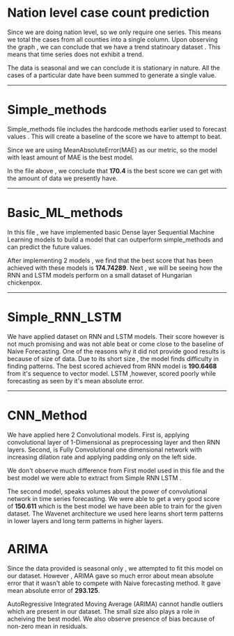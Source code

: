 # Nation level case count prediction
Since we are doing nation level, so we only require one series. This means we total the cases from all counties into a single column. Upon observing the graph , we can conclude that we have a trend statinoary dataset . This means that time series does not exhibit a trend. 

The data is seasonal and we can conclude it is stationary in nature.
All the cases of a particular date have been summed to generate a single value.

---

# Simple_methods

Simple_methods file includes the hardcode methods earlier used to forecast values . This will create a baseline of the score we have to attempt to beat. 

Since we are using MeanAbsoluteError(MAE) as our metric, so the model with least amount of MAE is the best model.

In the file above , we conclude that **170.4** is the best score we can get with the amount of data we presently have.

---

# Basic_ML_methods

In this file , we have implemented basic Dense layer Sequential Machine Learning models to build a model that can outperform simple_methods and can predict the future values. 

After implementing 2 models , we find that the best score that has been achieved with these models is **174.74289**. Next , we will be seeing how the RNN and LSTM models perform on a small dataset of Hungarian chickenpox.

---

# Simple_RNN_LSTM

We have applied dataset on RNN and LSTM models. Their score however is not much promising and was not able beat or come close to the baseline of Naive Forecasting. One of the reasons why it did not provide good results is because of size of data. Due to its short size , the model finds difficulty in finding patterns. The best scored achieved from RNN model is **190.6468** from it's sequence to vector model. LSTM ,however, scored poorly while forecasting as seen by it's mean absolute error.

---

# CNN_Method

We have applied here 2 Convolutional models. First is, applying convolutional layer of 1-Dimensional as preprocessing layer and then RNN layers. Second, is Fully Convolutional one dimensional network with increasing dilation rate and applying padding only on the left side. 

We don't observe much difference from First model used in this file and the best model we were able to extract from Simple RNN LSTM . 

The second model, speaks volumes about the power of convolutional network in time series forecasting. We were able to get a very good score of **150.611** which is the best model we have been able to train for the given dataset. The Wavenet architecture we used here learns short term patterns in lower layers and long term patterns in higher layers.

# ARIMA 
Since the data provided is seasonal only , we attempted to fit this model on our dataset. However , ARIMA gave so much error about mean absolute error that it wasn't able to compete with Naive forecasting method. It gave mean absolute error of **293.125**.

AutoRegressive Integrated Moving Average (ARIMA) cannot handle outliers which are present in our dataset. The small size also plays a role in acheiving the best model. We also observe presence of bias because of non-zero mean in residuals. 
